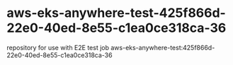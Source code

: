 # aws-eks-anywhere-test-425f866d-22e0-40ed-8e55-c1ea0ce318ca-36
repository for use with E2E test job aws-eks-anywhere-test:425f866d-22e0-40ed-8e55-c1ea0ce318ca-36
